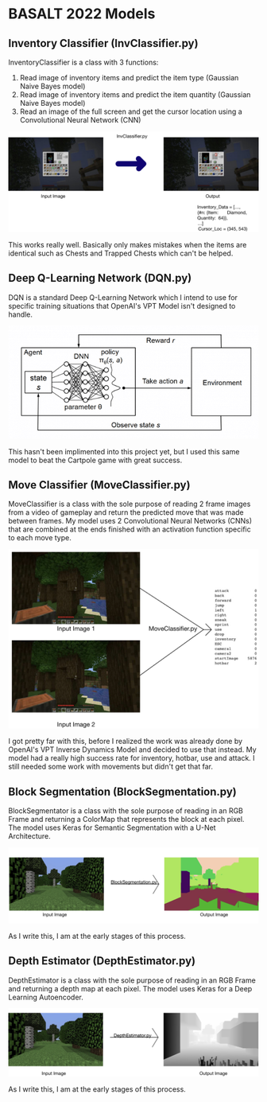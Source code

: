 # BASALT 2022 Models

## Inventory Classifier (InvClassifier.py)

InventoryClassifier is a class with 3 functions: 
1. Read image of inventory items and predict the item type (Gaussian Naive Bayes model)
2. Read image of inventory items and predict the item quantity (Gaussian Naive Bayes model)
3. Read an image of the full screen and get the cursor location using a Convolutional Neural Network (CNN)

[![Inventory Classifier](https://github.com/chaseabrown/BASALT2022/blob/master/assets/github-images/InvClassifier%20Diagram.jpeg)](https://github.com/chaseabrown/BASALT2022/blob/master/models/InvClassifier.py)

This works really well. Basically only makes mistakes when the items are identical such as Chests and Trapped Chests which can't be helped.

## Deep Q-Learning Network (DQN.py)

DQN is a standard Deep Q-Learning Network which I intend to use for specific training situations that OpenAI's VPT Model isn't designed to handle.

[![Inventory Classifier](https://github.com/chaseabrown/BASALT2022/blob/master/assets/github-images/DQN%20Diagram.png)](https://github.com/chaseabrown/BASALT2022/blob/master/models/DQN.py)

This hasn't been implimented into this project yet, but I used this same model to beat the Cartpole game with great success.

## Move Classifier (MoveClassifier.py)

MoveClassifier is a class with the sole purpose of reading 2 frame images from a video of gameplay and return the predicted move that was made between frames. My model uses 2 Convolutional Neural Networks (CNNs) that are combined at the ends finished with an activation function specific to each move type.

[![Move Classifier](https://github.com/chaseabrown/BASALT2022/blob/master/assets/github-images/MoveClassifier%20Diagram.jpeg)](https://github.com/chaseabrown/BASALT2022/blob/master/models/MoveClassifier.py)

I got pretty far with this, before I realized the work was already done by OpenAI's VPT Inverse Dynamics Model and decided to use that instead. My model had a really high success rate for inventory, hotbar, use and attack. I still needed some work with movements but didn't get that far.

## Block Segmentation (BlockSegmentation.py)

BlockSegmentator is a class with the sole purpose of reading in an RGB Frame and returning a ColorMap that represents the block at each pixel. The model uses Keras for Semantic Segmentation with a U-Net Architecture.

[![Block Segmentation](https://github.com/chaseabrown/BASALT2022/blob/master/assets/github-images/Block%20Segmentation%20Diagram.jpg)](https://github.com/chaseabrown/BASALT2022/blob/master/models/BlockSegmentation.py)

As I write this, I am at the early stages of this process.

## Depth Estimator (DepthEstimator.py)

DepthEstimator is a class with the sole purpose of reading in an RGB Frame and returning a depth map at each pixel. The model uses Keras for a Deep Learning Autoencoder.

[![Depth Estimator](https://github.com/chaseabrown/BASALT2022/blob/master/assets/github-images/Depth%20Estimation%20Diagram.jpg)](https://github.com/chaseabrown/BASALT2022/blob/master/models/DepthEstimator.py)

As I write this, I am at the early stages of this process.
